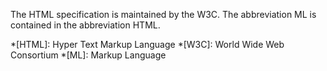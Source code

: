 The HTML specification
is maintained by the W3C.
The abbreviation ML is contained in the abbreviation HTML.

*[HTML]: Hyper Text Markup Language
*[W3C]: World Wide Web Consortium
*[ML]: Markup Language
